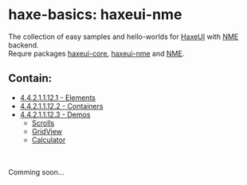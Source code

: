 haxe-basics: haxeui-nme
=========================

The collection of easy samples and hello-worlds for [HaxeUI](https://github.com/haxeui/haxeui-core) with [NME](https://github.com/haxenme/nme) backend.<br/>
Requre packages [haxeui-core](https://github.com/haxeui/haxeui-core), [haxeui-nme](https://github.com/haxeui/haxeui-nme) and [NME](https://github.com/haxenme/nme).

## Contain:

* [4.4.2.1.1.12.1 - Elements](./4.4.2.1.1.12.1_Elements)
* [4.4.2.1.1.12.2 - Containers](./4.4.2.1.1.12.2_Containers)
* [4.4.2.1.1.12.3 - Demos](./4.4.2.1.1.12.3_Demos)
  * [Scrolls](./4.4.2.1.1.12.3_Demos/Scrolls)
  * [GridView](./4.4.2.1.1.12.3_Demos/GridView)
  * [Calculator](./4.4.2.1.1.12.3_Demos/Calculator)

<br/>
<br/>
Comming soon...
